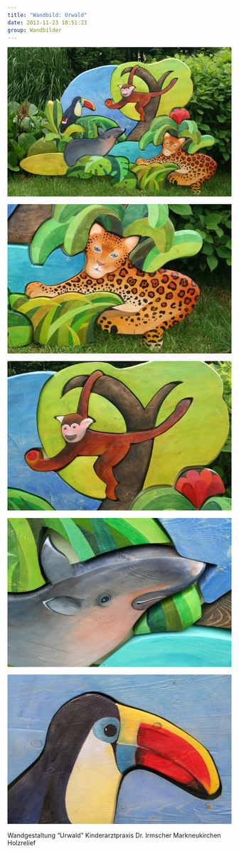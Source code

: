 ```yaml
---
title: "Wandbild: Urwald"
date: 2013-11-23 18:51:23
group: Wandbilder
---
```

![Wandbild: Urwald](/img/wandbilder/wandbild-urwald.jpg)

![Wandbild: Urwald Detail 1](/img/wandbilder/wandbild-urwald-detail-1.jpg)

![Wandbild: Urwald Detail 2](/img/wandbilder/wandbild-urwald-detail-2.jpg)

![Wandbild: Urwald Detail 3](/img/wandbilder/wandbild-urwald-detail-3.jpg)

![Wandbild: Urwald Detail 4](/img/wandbilder/wandbild-urwald-detail-4.jpg)

Wandgestaltung “Urwald” Kinderarztpraxis Dr. Irmscher Markneukirchen<br>
Holzrelief
